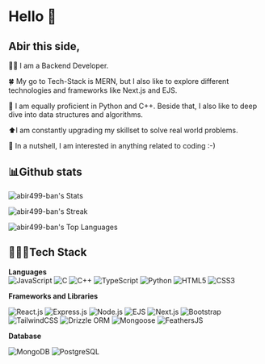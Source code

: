# Hello 👋
## Abir this side,
🧑‍💻 I am a Backend Developer.

🍀 My go to Tech-Stack is MERN, but I also like to explore different technologies and frameworks like Next.js and EJS. 

🐍 I am equally proficient in Python and C++. Beside that, I also like to deep dive into data structures and algorithms. 

⬆️I am constantly upgrading my skillset to solve real world problems.

🌟 In a nutshell, I am interested in anything related to coding :-)


## 📊Github stats
![abir499-ban's Stats](https://github-readme-stats.vercel.app/api?username=abir499-ban&theme=vue-dark&show_icons=true&hide_border=true&count_private=true)

![abir499-ban's Streak](https://github-readme-streak-stats.herokuapp.com/?user=abir499-ban&theme=vue-dark&hide_border=true)

![abir499-ban's Top Languages](https://github-readme-stats.vercel.app/api/top-langs/?username=abir499-ban&theme=vue-dark&show_icons=true&hide_border=true&layout=compact)

## 👨🏼‍💻Tech Stack 

**Languages**   
![JavaScript](https://img.shields.io/badge/JavaScript-F7DF1E?style=for-the-badge&logo=javascript&logoColor=black)
![C](https://img.shields.io/badge/C-A8B9CC?style=for-the-badge&logo=c&logoColor=white)
![C++](https://img.shields.io/badge/C++-00599C?style=for-the-badge&logo=c%2B%2B&logoColor=white)
![TypeScript](https://img.shields.io/badge/TypeScript-007ACC?style=for-the-badge&logo=typescript&logoColor=white)
![Python](https://img.shields.io/badge/Python-3776AB?style=for-the-badge&logo=python&logoColor=white)
![HTML5](https://img.shields.io/badge/HTML5-E34F26?style=for-the-badge&logo=html5&logoColor=white)
![CSS3](https://img.shields.io/badge/CSS3-1572B6?style=for-the-badge&logo=css3&logoColor=white)

**Frameworks and Libraries**

![React.js](https://img.shields.io/badge/React-20232A?style=for-the-badge&logo=react&logoColor=61DAFB)
![Express.js](https://img.shields.io/badge/Express.js-404D59?style=for-the-badge)
![Node.js](https://img.shields.io/badge/Node.js-339933?style=for-the-badge&logo=nodedotjs&logoColor=white)
![EJS](https://img.shields.io/badge/EJS-555555?style=for-the-badge)
![Next.js](https://img.shields.io/badge/Next.js-000000?style=for-the-badge&logo=nextdotjs&logoColor=white)
![Bootstrap](https://img.shields.io/badge/Bootstrap-563D7C?style=for-the-badge&logo=bootstrap&logoColor=white)
![TailwindCSS](https://img.shields.io/badge/TailwindCSS-06B6D4?style=for-the-badge&logo=tailwindcss&logoColor=white)
![Drizzle ORM](https://img.shields.io/badge/Drizzle-DB3C3C?style=for-the-badge&logo=database&logoColor=white)
![Mongoose](https://img.shields.io/badge/Mongoose-880000?style=for-the-badge&logo=mongoose&logoColor=white)
![FeathersJS](https://img.shields.io/badge/Feathers.js-000000?style=for-the-badge&logo=feathersjs&logoColor=white)

**Database**

![MongoDB](https://img.shields.io/badge/MongoDB-47A248?style=for-the-badge&logo=mongodb&logoColor=white)
![PostgreSQL](https://img.shields.io/badge/PostgreSQL-336791?style=for-the-badge&logo=postgresql&logoColor=white)
